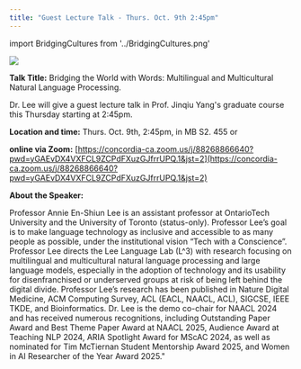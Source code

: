 ```yaml
---
title: "Guest Lecture Talk - Thurs. Oct. 9th 2:45pm"
---
```


import BridgingCultures from '../BridgingCultures.png'

<p class="manuel_cosentino_n_CMLApjfI_unsplash"><img src={BridgingCultures}/></p>


**Talk Title:** Bridging the World with Words: Multilingual and Multicultural Natural Language Processing.

Dr. Lee will give a guest lecture talk in Prof. Jinqiu Yang's graduate course this Thursday starting at 2:45pm. 

**Location and time:** Thurs. Oct. 9th, 2:45pm, in MB S2. 455 or

**online via Zoom:**
[https://concordia-ca.zoom.us/j/88268866640?pwd=yGAEvDX4VXFCL9ZCPdFXuzGJfrrUPQ.1&jst=2](https://concordia-ca.zoom.us/j/88268866640?pwd=yGAEvDX4VXFCL9ZCPdFXuzGJfrrUPQ.1&jst=2)


**About the Speaker:**

Professor Annie En-Shiun Lee is an assistant professor at OntarioTech University and the University of Toronto (status-only).  Professor Lee’s goal is to make language technology as inclusive and accessible to as many people as possible, under the institutional vision “Tech with a Conscience”.  Professor Lee directs the Lee Language Lab (L^3) with research focusing on multilingual and multicultural natural language processing and large language models, especially in the adoption of technology and its usability for disenfranchised or underserved groups at risk of being left behind the digital divide.   Professor Lee’s research has been published in Nature Digital Medicine, ACM Computing Survey, ACL (EACL, NAACL, ACL), SIGCSE, IEEE TKDE, and Bioinformatics.  Dr. Lee is the demo co-chair for NAACL 2024 and has received numerous recognitions, including Outstanding Paper Award and Best Theme Paper Award at NAACL 2025, Audience Award at Teaching NLP 2024, ARIA Spotlight Award for MScAC 2024, as well as nominated for Tim McTiernan Student Mentorship Award 2025, and Women in AI Researcher of the Year Award 2025."